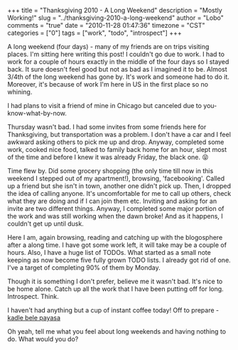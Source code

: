 +++
title = "Thanksgiving 2010 - A Long Weekend"
description = "Mostly Working!"
slug = "../thanksgiving-2010-a-long-weekend"
author = "Lobo"
comments = "true"
date = "2010-11-28 01:47:36"
timezone = "CST"
categories = ["0"]
tags = ["work", "todo", "introspect"]
+++

A long weekend (four days) - many of my friends are on trips visiting places. I'm sitting here writing this post! I couldn't go due to work. I had to work for a couple of hours exactly in the middle of the four days so I stayed back. It sure doesn't feel good but not as bad as I imagined it to be. Almost 3/4th of the long weekend has gone by. It's work and someone had to do it. Moreover, it's because of work I'm here in US in the first place so no whining.

I had plans to visit a friend of mine in Chicago but canceled due to you-know-what-by-now.

Thursday wasn't bad. I had some invites from some friends here for Thanksgiving, but transportation was a problem. I don't have a car and I feel awkward asking others to pick me up and drop. Anyway, completed some work, cooked nice food, talked to family back home for an hour, slept most of the time and before I knew it was already Friday, the black one. :stuck_out_tongue_closed_eyes:

Time flew by. Did some grocery shopping (the only time till now in this weekend I stepped out of my apartment!), browsing, 'facebooking'. Called up a friend but she isn't in town, another one didn't pick up. Then, I dropped the idea of calling anyone. It's uncomfortable for me to call up others, check what they are doing and if I can join them etc. Inviting and asking for an invite are two different things. Anyway, I completed some major portion of the work and was still working when the dawn broke! And as it happens, I couldn't get up until dusk.

Here I am, again browsing, reading and catching up with the blogosphere after a along time. I have got some work left, it will take may be a couple of hours. Also, I have a huge list of TODOs. What started as a small note keeping as now become five fully grown TODO lists. I already got rid of one. I've a target of completing 90% of them by Monday.

Though it is something I don't prefer, believe me it wasn't bad. It's nice to be home alone. Catch up all the work that I have been putting off for long. Introspect. Think.

I haven't had anything but a cup of instant coffee today! Off to prepare - [kadle bele payasa]( http://www.google.com/search?hl=en&q=kadle+bele+payasa)

Oh yeah, tell me what you feel about long weekends and having nothing to do. What would you do?
